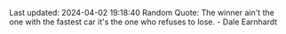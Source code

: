 Last updated: 2024-04-02 19:18:40
Random Quote: The winner ain't the one with the fastest car it's the one who refuses to lose. - Dale Earnhardt